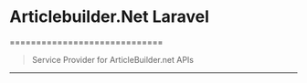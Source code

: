 # Articlebuilder.Net Laravel
=============================
> Service Provider for ArticleBuilder.net APIs
-----------------------------------------------
